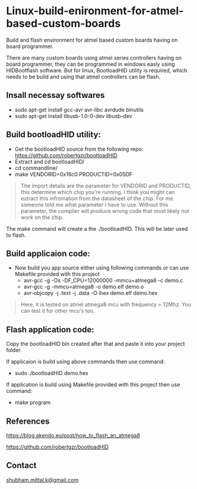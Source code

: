 # Linux-build-enironment-for-atmel-based-custom-boards
Build and flash environment for atmel based custom boards having on board programmer.

There are many custom boards using atmel series controllers having on board programmer,
they can be programmed in windows easly using HIDBootflash software. But for linux, BootloadHID 
utility is required, which needs to be build and using that atmel controllers can be flash.

## Insall necessay softwares
- sudo apt-get install gcc-avr avr-libc avrdude binutils 
- sudo apt-get install libusb-1.0-0-dev libusb-dev

## Build bootloadHID utility:
- Get the bootloadHID source from the following repo: https://github.com/robertgzr/bootloadHID
- Extract and cd bootloadHID/
- cd commandline/
- make VENDORID=0x16c0 PRODUCTID=0x05DF

> The import details are the parameter for VENDORID and PRODUCTID, this determine which chip you’re running. I think you might can extract this infromation from the datasheet of the chip. For me someone told me what parameter I have to use. Without this parameter, the compiler will produce wrong code that most likely not work on the chip.

The make command will create a the ./bootloadHID. This will be later used to flash.

## Build applicaion code:
- Now build you app source either using following commands or can use Makefile provided with this project
	- avr-gcc -g -Os -DF_CPU=12000000 -mmcu=atmega8 -c demo.c
	- avr-gcc -g -mmcu=atmega8 -o demo.elf demo.o
	- avr-objcopy -j .text -j .data -O ihex demo.elf demo.hex

> Here, it is tested on atmel atmega8 mcu with frequency = 12Mhz. You can test it for other mcu's too.

## Flash application code:
Copy the bootloadHID bin created after that and paste it into your project folder.
	
If applicaion is build using above commands then use command:
- sudo ./bootloadHID demo.hex

If application is build using Makefile provided with this project then use command:
- make program

## References
https://blog.akendo.eu/post/how_to_flash_an_atmega8

https://github.com/robertgzr/bootloadHID

## Contact
shubham.mittal.k@gmail.com

